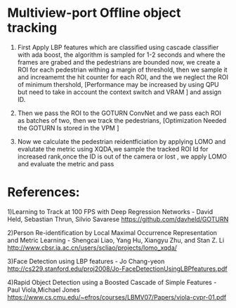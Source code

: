 # Multiview-port Offline object tracking

1) First Apply LBP features which are classified using cascade classifier with ada boost, the algorithm is sampled for 1-2 seconds and where the frames are grabed and the pedestrians are bounded now, we create a ROI for each pedestrian withing a margin of threshold, then we sample it and increamemt the hit counter for each ROI, and the we neglect the ROI of minimum thershold, [Performance may be increased by using QPU but need to take in account the context switch and VRAM ]  and assign ID.

2) Then we pass the ROI to the GOTURN ConvNet and we pass each ROI as batches of two, then we track the pedestrians, [Optimization Needed the GOTURN Is stored in the VPM ]

3) Now we calculate the pedestrian reidentficiation by applying LOMO and evalutate the metric using XQDA,we sample the tracked ROI Id for increased rank,once the ID is out of the camera or lost , we apply LOMO and evaluate the metric and pass

# References: 

1)Learning to Track at 100 FPS with Deep Regression Networks
                 - David Held, Sebastian Thrun, Silvio Savarese
                 https://github.com/davheld/GOTURN
                 
2)Person Re-identification by Local Maximal Occurrence Representation and Metric Learning
                  - Shengcai Liao, Yang Hu, Xiangyu Zhu, and Stan Z. Li
                  http://www.cbsr.ia.ac.cn/users/scliao/projects/lomo_xqda/
                  
3)Face Detection using LBP features
                  - Jo Chang-yeon
                  http://cs229.stanford.edu/proj2008/Jo-FaceDetectionUsingLBPfeatures.pdf
                  
4)Rapid Object Detection using a Boosted Cascade of Simple Features
                  - Paul Viola,Michael Jones
                  https://www.cs.cmu.edu/~efros/courses/LBMV07/Papers/viola-cvpr-01.pdf

